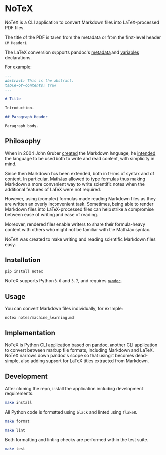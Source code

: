 # NoTeX

NoTeX is a CLI application to convert Markdown files into LaTeX-processed PDF
files.

The title of the PDF is taken from the metadata or from the first-level header
(`# Header`).

The LaTeX conversion supports pandoc's [metadata] and [variables] declarations.

For example:

```markdown
---
abstract: This is the abstract.
table-of-contents: true
---

# Title

Introduction.

## Paragraph Header

Paragraph body.
```

## Philosophy

When in 2004 John Gruber [created][md_wiki] the Markdown language, he
[intended][original_md_syntax] the language to be used both to write and read
content, with simplicity in mind.

Since then Markdown has been extended, both in terms of syntax and of content.
In particular, [MathJax] allowed to type formulas thus making Markdown a more
convenient way to write scientific notes when the additional features of LaTeX
were not required.

However, using (complex) formulas made reading Markdown files as they are
written an overly inconvenient task. Sometimes, being able to render Markdown
files into LaTeX-processed files can help strike a compromise between ease of
writing and ease of reading.

Moreover, rendered files enable writers to share their formula-heavy content
with others who might not be familiar with the MathJax syntax.

NoTeX was created to make writing and reading scientific Markdown files easy.

## Installation

```bash
pip install notex
```

NoTeX supports Python `3.6` and `3.7`, and requires
[`pandoc`][pandoc_installation_guide].

## Usage

You can convert Markdown files individually, for example:

```bash
notex notes/machine_learning.md
```

## Implementation

NoTeX is Python CLI application based on [pandoc], another CLI application to
convert between markup file formats, including Markdown and LaTeX. NoTeX
narrows down pandoc's scope so that using it becomes dead-simple, also adding
support for LaTeX titles extracted from Markdown.

## Development

After cloning the repo, install the application including development
requirements.

```bash
make install
```

All Python code is formatted using `black` and linted using `flake8`.

```bash
make format
```

```bash
make lint
```

Both formatting and linting checks are performed within the test suite.

```bash
make test
```

[MathJax]:https://www.mathjax.org/
[md_wiki]:https://en.wikipedia.org/wiki/Markdown
[metadata]:https://pandoc.org/MANUAL.html#metadata-variables
[original_md_syntax]:https://daringfireball.net/projects/markdown/syntax
[pandoc]:https://pandoc.org/
[pandoc_installation_guide]:https://pandoc.org/installing.html
[variables]:https://pandoc.org/MANUAL.html#variables-for-latex
